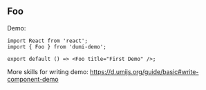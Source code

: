 
## Foo

Demo:

```tsx
import React from 'react';
import { Foo } from 'dumi-demo';

export default () => <Foo title="First Demo" />;
```

More skills for writing demo: https://d.umijs.org/guide/basic#write-component-demo
